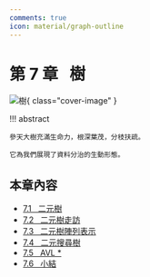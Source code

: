 ```yaml
---
comments: true
icon: material/graph-outline
---
```


# 第 7 章 &nbsp; 樹

![樹](../assets/covers/chapter_tree.jpg){ class="cover-image" }

!!! abstract

    參天大樹充滿生命力，根深葉茂，分枝扶疏。
    
    它為我們展現了資料分治的生動形態。

## 本章內容

- [7.1 &nbsp; 二元樹](binary_tree.md)
- [7.2 &nbsp; 二元樹走訪](binary_tree_traversal.md)
- [7.3 &nbsp; 二元樹陣列表示](array_representation_of_tree.md)
- [7.4 &nbsp; 二元搜尋樹](binary_search_tree.md)
- [7.5 &nbsp; AVL *](avl_tree.md)
- [7.6 &nbsp; 小結](summary.md)
